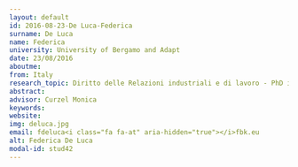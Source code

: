 ```yaml
---
layout: default 
id: 2016-08-23-De Luca-Federica
surname: De Luca
name: Federica
university: University of Bergamo and Adapt
date: 23/08/2016
aboutme: 
from: Italy
research_topic: Diritto delle Relazioni industriali e di lavoro - PhD in Labour Productivity and Workplace Change” 
abstract: 
advisor: Curzel Monica
keywords: 
website: 
img: deluca.jpg
email: fdeluca<i class="fa fa-at" aria-hidden="true"></i>fbk.eu
alt: Federica De Luca
modal-id: stud42
---
```


